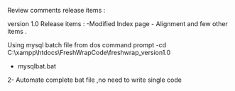 Review comments release items :

version 1.0 
Release items :
-Modified Index page - Alignment and few other items .


Using mysql batch file 
from dos command prompt 
-cd C:\xampp\htdocs\FreshWrapCode\freshwrap_version1.0
- mysqlbat.bat


2- Automate complete bat file ,no need to write single code 


